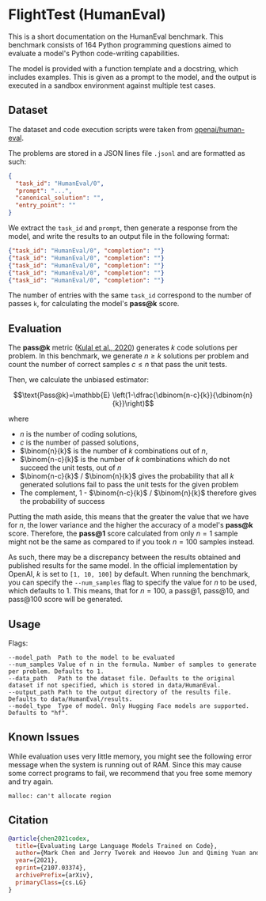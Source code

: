 # FlightTest (HumanEval)

This is a short documentation on the HumanEval benchmark. This benchmark consists of 164 Python programming questions aimed to evaluate a model's Python code-writing capabilities.

The model is provided with a function template and a docstring, which includes examples. This is given as a prompt to the model, and the output is executed in a sandbox environment against multiple test cases.

## Dataset

The dataset and code execution scripts were taken from <a href="https://github.com/openai/human-eval">openai/human-eval</a>.

The problems are stored in a JSON lines file `.jsonl` and are formatted as such:

```json
{
  "task_id": "HumanEval/0",
  "prompt": "...",
  "canonical_solution": "",
  "entry_point": ""
}
```

We extract the `task_id` and `prompt`, then generate a response from the model, and write the results to an output file in the following format:

```json
{"task_id": "HumanEval/0", "completion": ""}
{"task_id": "HumanEval/0", "completion": ""}
{"task_id": "HumanEval/0", "completion": ""}
{"task_id": "HumanEval/0", "completion": ""}
{"task_id": "HumanEval/0", "completion": ""}
```

The number of entries with the same `task_id` correspond to the number of passes `k`, for calculating the model's <b>pass@k</b> score.

## Evaluation

The <b>pass@k</b> metric (<a href="https://arxiv.org/abs/2107.03374">Kulal et al., 2020</a>) generates $k$ code solutions per problem. In this benchmark, we generate $n\geq k$ solutions per problem and count the number of correct samples $c\leq n$ that pass the unit tests.

Then, we calculate the unbiased estimator:

$$\text{Pass@k}=\mathbb{E} \left(1-\dfrac{\dbinom{n-c}{k}}{\dbinom{n}{k}}\right)$$

where

- $n$ is the number of coding solutions,
- $c$ is the number of passed solutions,
- $\binom{n}{k}$ is the number of $k$ combinations out of $n$,
- $\binom{n-c}{k}$ is the number of $k$ combinations which do not succeed the unit tests, out of $n$
- $\binom{n-c}{k}$ / $\binom{n}{k}$ gives the probability that all $k$ generated solutions fail to pass the unit tests for the given problem
- The complement, 1 - $\binom{n-c}{k}$ / $\binom{n}{k}$ therefore gives the probability of success

Putting the math aside, this means that the greater the value that we have for $n$, the lower variance and the higher the accuracy of a model's <b>pass@k</b> score. Therefore, the <b>pass@1</b> score calculated from only $n=1$ sample might not be the same as compared to if you took $n=100$ samples instead.

As such, there may be a discrepancy between the results obtained and published results for the same model. In the official implementation by OpenAI, $k$ is set to `[1, 10, 100]` by default. When running the benchmark, you can specify the `--num_samples` flag to specify the value for $n$ to be used, which defaults to 1. This means, that for $n=100$, a pass@1, pass@10, and pass@100 score will be generated.

## Usage

Flags:

```
--model_path  Path to the model to be evaluated
--num_samples Value of n in the formula. Number of samples to generate per problem. Defaults to 1.
--data_path   Path to the dataset file. Defaults to the original dataset if not specified, which is stored in data/HumanEval.
--output_path Path to the output directory of the results file. Defaults to data/HumanEval/results.
--model_type  Type of model. Only Hugging Face models are supported. Defaults to "hf".
```

## Known Issues

While evaluation uses very little memory, you might see the following error message when the system is running out of RAM. Since this may cause some correct programs to fail, we recommend that you free some memory and try again.

```
malloc: can't allocate region
```

## Citation

```bibtex
@article{chen2021codex,
  title={Evaluating Large Language Models Trained on Code},
  author={Mark Chen and Jerry Tworek and Heewoo Jun and Qiming Yuan and Henrique Ponde de Oliveira Pinto and Jared Kaplan and Harri Edwards and Yuri Burda and Nicholas Joseph and Greg Brockman and Alex Ray and Raul Puri and Gretchen Krueger and Michael Petrov and Heidy Khlaaf and Girish Sastry and Pamela Mishkin and Brooke Chan and Scott Gray and Nick Ryder and Mikhail Pavlov and Alethea Power and Lukasz Kaiser and Mohammad Bavarian and Clemens Winter and Philippe Tillet and Felipe Petroski Such and Dave Cummings and Matthias Plappert and Fotios Chantzis and Elizabeth Barnes and Ariel Herbert-Voss and William Hebgen Guss and Alex Nichol and Alex Paino and Nikolas Tezak and Jie Tang and Igor Babuschkin and Suchir Balaji and Shantanu Jain and William Saunders and Christopher Hesse and Andrew N. Carr and Jan Leike and Josh Achiam and Vedant Misra and Evan Morikawa and Alec Radford and Matthew Knight and Miles Brundage and Mira Murati and Katie Mayer and Peter Welinder and Bob McGrew and Dario Amodei and Sam McCandlish and Ilya Sutskever and Wojciech Zaremba},
  year={2021},
  eprint={2107.03374},
  archivePrefix={arXiv},
  primaryClass={cs.LG}
}
```
